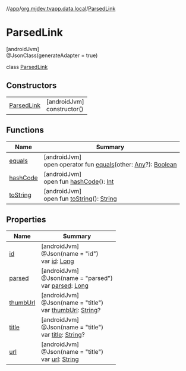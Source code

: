 //[app](../../../index.md)/[org.mjdev.tvapp.data.local](../index.md)/[ParsedLink](index.md)

# ParsedLink

[androidJvm]\
@JsonClass(generateAdapter = true)

class [ParsedLink](index.md)

## Constructors

| | |
|---|---|
| [ParsedLink](-parsed-link.md) | [androidJvm]<br>constructor() |

## Functions

| Name | Summary |
|---|---|
| [equals](../../org.mjdev.tvapp.widget/-refresh-action/index.md#585090901%2FFunctions%2F-912451524) | [androidJvm]<br>open operator fun [equals](../../org.mjdev.tvapp.widget/-refresh-action/index.md#585090901%2FFunctions%2F-912451524)(other: [Any](https://kotlinlang.org/api/latest/jvm/stdlib/kotlin/-any/index.html)?): [Boolean](https://kotlinlang.org/api/latest/jvm/stdlib/kotlin/-boolean/index.html) |
| [hashCode](../../org.mjdev.tvapp.widget/-refresh-action/index.md#1794629105%2FFunctions%2F-912451524) | [androidJvm]<br>open fun [hashCode](../../org.mjdev.tvapp.widget/-refresh-action/index.md#1794629105%2FFunctions%2F-912451524)(): [Int](https://kotlinlang.org/api/latest/jvm/stdlib/kotlin/-int/index.html) |
| [toString](../../org.mjdev.tvapp.widget/-refresh-action/index.md#1616463040%2FFunctions%2F-912451524) | [androidJvm]<br>open fun [toString](../../org.mjdev.tvapp.widget/-refresh-action/index.md#1616463040%2FFunctions%2F-912451524)(): [String](https://kotlinlang.org/api/latest/jvm/stdlib/kotlin/-string/index.html) |

## Properties

| Name | Summary |
|---|---|
| [id](id.md) | [androidJvm]<br>@Json(name = &quot;id&quot;)<br>var [id](id.md): [Long](https://kotlinlang.org/api/latest/jvm/stdlib/kotlin/-long/index.html) |
| [parsed](parsed.md) | [androidJvm]<br>@Json(name = &quot;parsed&quot;)<br>var [parsed](parsed.md): [Long](https://kotlinlang.org/api/latest/jvm/stdlib/kotlin/-long/index.html) |
| [thumbUrl](thumb-url.md) | [androidJvm]<br>@Json(name = &quot;title&quot;)<br>var [thumbUrl](thumb-url.md): [String](https://kotlinlang.org/api/latest/jvm/stdlib/kotlin/-string/index.html)? |
| [title](title.md) | [androidJvm]<br>@Json(name = &quot;title&quot;)<br>var [title](title.md): [String](https://kotlinlang.org/api/latest/jvm/stdlib/kotlin/-string/index.html)? |
| [url](url.md) | [androidJvm]<br>@Json(name = &quot;title&quot;)<br>var [url](url.md): [String](https://kotlinlang.org/api/latest/jvm/stdlib/kotlin/-string/index.html) |
